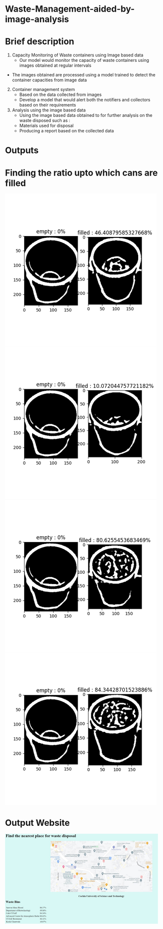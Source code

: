 # Waste-Management-aided-by-image-analysis

# Brief description
1. Capacity Monitoring of Waste containers using Image based data
    * Our model would monitor the capacity of waste containers using images obtained at regular
      intervals
* The images obtained are processed using a model trained to detect the container capacities
    from image data
2. Container management system
    * Based on the data collected from images
    * Develop a model that would alert both the notifiers and collectors based on their requirements
3. Analysis using the image based data
    * Using the image based data obtained to for further analysis on the waste disposed such as :
    * Materials used for disposal
    * Producing a report based on the collected data

# Outputs
# Finding the ratio upto which cans are filled
![Proccesed images](https://github.com/DeVcB13d/Waste-Management-aided-by-image-analysis/blob/main/docs/fill_46.png)
![Proccesed images](https://github.com/DeVcB13d/Waste-Management-aided-by-image-analysis/blob/main/docs/fill_10.png)
![Proccesed images](https://github.com/DeVcB13d/Waste-Management-aided-by-image-analysis/blob/main/docs/fill_80.png)
![Proccesed images](https://github.com/DeVcB13d/Waste-Management-aided-by-image-analysis/blob/main/docs/fill_84.png)
# Output Website
![Website](https://github.com/DeVcB13d/Waste-Management-aided-by-image-analysis/blob/main/docs/output%20images/webpage.jpg)
